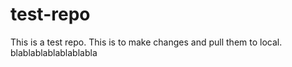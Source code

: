 test-repo
=========

This is a test repo.
This is to make changes and pull them to local.
blablablablablablabla
